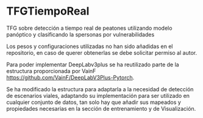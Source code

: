 # TFGTiempoReal
TFG sobre detección a tiempo real de peatones utilizando modelo panóptico y clasificando la spersonas por vulnerabilidades

Los pesos y configuraciones utilizadas no han sido añadidas en el repositorio, en caso de querer obtenerlas se debe solicitar permiso al autor.

Para poder implementar DeepLabv3plus se ha reutilizado parte de la estructura proporcionada por VainF https://github.com/VainF/DeepLabV3Plus-Pytorch.

Se ha modificado la estructura para adaptarla a la necesidad de detección de escenarios viales, adaptando su implementación para ser utilizado en cualquier conjunto de datos, tan solo hay que añadir sus mapeados y propiedades necesarias en la sección de entrenamiento y de Visualización.
